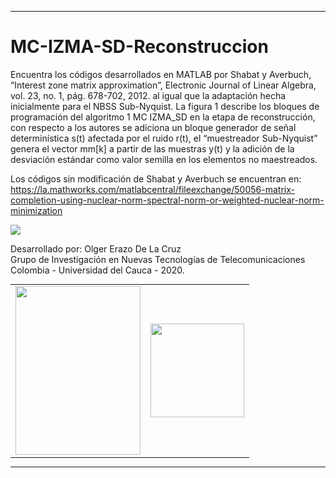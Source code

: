 <hr>

# MC-IZMA-SD-Reconstruccion
Encuentra los códigos desarrollados en MATLAB por Shabat y Averbuch, “Interest zone matrix approximation”, Electronic Journal of Linear Algebra, vol. 23, no. 1, pág. 678-702, 2012.  al igual que la adaptación hecha inicialmente para el NBSS Sub-Nyquist. La figura 1 describe los bloques de programación del algoritmo 1 MC IZMA_SD en la etapa de reconstrucción, con respecto a los autores se adiciona un bloque generador de señal determinística s(t) afectada por el ruido r(t), el “muestreador Sub-Nyquist” genera el vector mm[k] a partir de las muestras y(t) y la adición de la desviación estándar como valor semilla en los elementos no maestreados. 

Los códigos sin modificación de Shabat y Averbuch se encuentran en: https://la.mathworks.com/matlabcentral/fileexchange/50056-matrix-completion-using-nuclear-norm-spectral-norm-or-weighted-nuclear-norm-minimization

<img src="https://devicenar.com/wp/wp-content/uploads/2020/06/diagrama_flujo_script_izma_sd_solo_reconstruye_no_automatico.png">

Desarrollado por:  Olger Erazo De La Cruz
<br>
Grupo de Investigación en Nuevas Tecnologías de Telecomunicaciones
<br>
Colombia - Universidad del Cauca - 2020. 
<br>
<center>
<div style="text-align:center;"> 
<table style="margin: 0 auto;">
<tr>
<td>  
<img src="https://www.unicauca.edu.co/versionP/sites/default/files/images/Escudo_Unicauca1.png" width="200" height="270">
</td>
<td>
<img src="https://devicenar.com/wp/wp-content/uploads/2020/06/gntt.png" width="150" height="150">
</td>
</tr>
</table>
</center>
 </div>
<hr>
